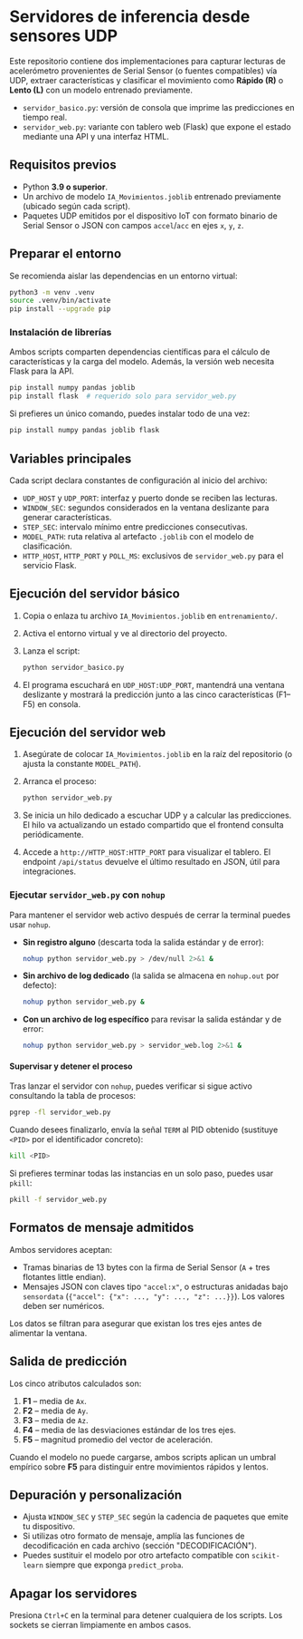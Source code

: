 # Servidores de inferencia desde sensores UDP

Este repositorio contiene dos implementaciones para capturar lecturas de acelerómetro
provenientes de Serial Sensor (o fuentes compatibles) vía UDP, extraer características y
clasificar el movimiento como **Rápido (R)** o **Lento (L)** con un modelo entrenado
previamente.

- `servidor_basico.py`: versión de consola que imprime las predicciones en tiempo real.
- `servidor_web.py`: variante con tablero web (Flask) que expone el estado mediante una API
  y una interfaz HTML.

## Requisitos previos

- Python **3.9 o superior**.
- Un archivo de modelo `IA_Movimientos.joblib` entrenado previamente (ubicado según cada
  script).
- Paquetes UDP emitidos por el dispositivo IoT con formato binario de Serial Sensor o JSON
  con campos `accel`/`acc` en ejes `x`, `y`, `z`.

## Preparar el entorno

Se recomienda aislar las dependencias en un entorno virtual:

```bash
python3 -m venv .venv
source .venv/bin/activate
pip install --upgrade pip
```

### Instalación de librerías

Ambos scripts comparten dependencias científicas para el cálculo de características y la
carga del modelo. Además, la versión web necesita Flask para la API.

```bash
pip install numpy pandas joblib
pip install flask  # requerido solo para servidor_web.py
```

Si prefieres un único comando, puedes instalar todo de una vez:

```bash
pip install numpy pandas joblib flask
```

## Variables principales

Cada script declara constantes de configuración al inicio del archivo:

- `UDP_HOST` y `UDP_PORT`: interfaz y puerto donde se reciben las lecturas.
- `WINDOW_SEC`: segundos considerados en la ventana deslizante para generar características.
- `STEP_SEC`: intervalo mínimo entre predicciones consecutivas.
- `MODEL_PATH`: ruta relativa al artefacto `.joblib` con el modelo de clasificación.
- `HTTP_HOST`, `HTTP_PORT` y `POLL_MS`: exclusivos de `servidor_web.py` para el servicio
  Flask.

## Ejecución del servidor básico

1. Copia o enlaza tu archivo `IA_Movimientos.joblib` en `entrenamiento/`.
2. Activa el entorno virtual y ve al directorio del proyecto.
3. Lanza el script:

   ```bash
   python servidor_basico.py
   ```

4. El programa escuchará en `UDP_HOST:UDP_PORT`, mantendrá una ventana deslizante y mostrará
   la predicción junto a las cinco características (F1–F5) en consola.

## Ejecución del servidor web

1. Asegúrate de colocar `IA_Movimientos.joblib` en la raíz del repositorio (o ajusta la
   constante `MODEL_PATH`).
2. Arranca el proceso:

   ```bash
   python servidor_web.py
   ```

3. Se inicia un hilo dedicado a escuchar UDP y a calcular las predicciones. El hilo va
   actualizando un estado compartido que el frontend consulta periódicamente.
4. Accede a `http://HTTP_HOST:HTTP_PORT` para visualizar el tablero. El endpoint
   `/api/status` devuelve el último resultado en JSON, útil para integraciones.

### Ejecutar `servidor_web.py` con `nohup`

Para mantener el servidor web activo después de cerrar la terminal puedes usar `nohup`.

- **Sin registro alguno** (descarta toda la salida estándar y de error):

  ```bash
  nohup python servidor_web.py > /dev/null 2>&1 &
  ```

- **Sin archivo de log dedicado** (la salida se almacena en `nohup.out` por defecto):

  ```bash
  nohup python servidor_web.py &
  ```

- **Con un archivo de log específico** para revisar la salida estándar y de error:

  ```bash
  nohup python servidor_web.py > servidor_web.log 2>&1 &
  ```

#### Supervisar y detener el proceso

Tras lanzar el servidor con `nohup`, puedes verificar si sigue activo consultando la
tabla de procesos:

```bash
pgrep -fl servidor_web.py
```

Cuando desees finalizarlo, envía la señal `TERM` al PID obtenido (sustituye `<PID>` por
el identificador concreto):

```bash
kill <PID>
```

Si prefieres terminar todas las instancias en un solo paso, puedes usar `pkill`:

```bash
pkill -f servidor_web.py
```

## Formatos de mensaje admitidos

Ambos servidores aceptan:

- Tramas binarias de 13 bytes con la firma de Serial Sensor (`A` + tres flotantes little
  endian).
- Mensajes JSON con claves tipo `"accel:x"`, o estructuras anidadas bajo `sensordata`
  (`{"accel": {"x": ..., "y": ..., "z": ...}}`). Los valores deben ser numéricos.

Los datos se filtran para asegurar que existan los tres ejes antes de alimentar la ventana.

## Salida de predicción

Los cinco atributos calculados son:

1. **F1** – media de `Ax`.
2. **F2** – media de `Ay`.
3. **F3** – media de `Az`.
4. **F4** – media de las desviaciones estándar de los tres ejes.
5. **F5** – magnitud promedio del vector de aceleración.

Cuando el modelo no puede cargarse, ambos scripts aplican un umbral empírico sobre **F5**
para distinguir entre movimientos rápidos y lentos.

## Depuración y personalización

- Ajusta `WINDOW_SEC` y `STEP_SEC` según la cadencia de paquetes que emite tu dispositivo.
- Si utilizas otro formato de mensaje, amplía las funciones de decodificación en cada
  archivo (sección "DECODIFICACIÓN").
- Puedes sustituir el modelo por otro artefacto compatible con `scikit-learn` siempre que
  exponga `predict_proba`.

## Apagar los servidores

Presiona `Ctrl+C` en la terminal para detener cualquiera de los scripts. Los sockets se
cierran limpiamente en ambos casos.

